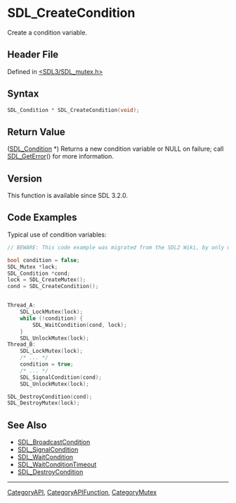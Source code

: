 # SDL_CreateCondition

Create a condition variable.

## Header File

Defined in [<SDL3/SDL_mutex.h>](https://github.com/libsdl-org/SDL/blob/main/include/SDL3/SDL_mutex.h)

## Syntax

```c
SDL_Condition * SDL_CreateCondition(void);
```

## Return Value

([SDL_Condition](SDL_Condition) *) Returns a new condition variable or NULL
on failure; call [SDL_GetError](SDL_GetError)() for more information.

## Version

This function is available since SDL 3.2.0.

## Code Examples

Typical use of condition variables:


```c
// BEWARE: This code example was migrated from the SDL2 Wiki, by only updating the names.

bool condition = false;
SDL_Mutex *lock;
SDL_Condition *cond;
lock = SDL_CreateMutex();
cond = SDL_CreateCondition();


Thread_A:
    SDL_LockMutex(lock);
    while (!condition) {
        SDL_WaitCondition(cond, lock);
    }
    SDL_UnlockMutex(lock);
Thread_B:
    SDL_LockMutex(lock);
    /* ... */
    condition = true;
    /* ... */
    SDL_SignalCondition(cond);
    SDL_UnlockMutex(lock);

SDL_DestroyCondition(cond);
SDL_DestroyMutex(lock);
```

## See Also

- [SDL_BroadcastCondition](SDL_BroadcastCondition)
- [SDL_SignalCondition](SDL_SignalCondition)
- [SDL_WaitCondition](SDL_WaitCondition)
- [SDL_WaitConditionTimeout](SDL_WaitConditionTimeout)
- [SDL_DestroyCondition](SDL_DestroyCondition)






----
[CategoryAPI](CategoryAPI), [CategoryAPIFunction](CategoryAPIFunction), [CategoryMutex](CategoryMutex)

